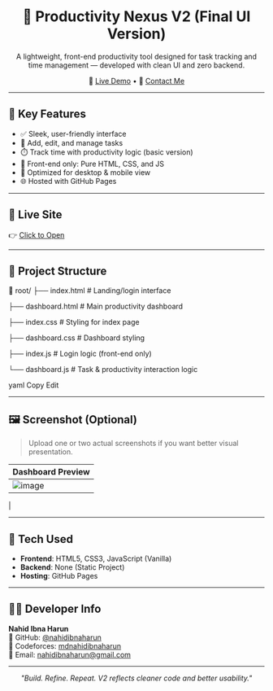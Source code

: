 <h1 align="center">🚀 Productivity Nexus V2 (Final UI Version)</h1>

<p align="center">
  A lightweight, front-end productivity tool designed for task tracking and time management — developed with clean UI and zero backend.
</p>

<p align="center">
  🔗 <a href="https://nahidibnaharun.github.io/Productivity_Nexus_V2/">Live Demo</a> • 
  📧 <a href="mailto:nahidibnaharun@gmail.com">Contact Me</a>
</p>

---

## 🌟 Key Features

- ✅ Sleek, user-friendly interface
- 📝 Add, edit, and manage tasks
- ⏱️ Track time with productivity logic (basic version)
- 🔁 Front-end only: Pure HTML, CSS, and JS
- 📱 Optimized for desktop & mobile view
- 🌐 Hosted with GitHub Pages

---

## 🔗 Live Site

👉 [Click to Open](https://nahidibnaharun.github.io/Productivity_Nexus_V2/)

---

## 📁 Project Structure

📁 root/
├── index.html # Landing/login interface

├── dashboard.html # Main productivity dashboard

├── index.css # Styling for index page

├── dashboard.css # Dashboard styling

├── index.js # Login logic (front-end only)

└── dashboard.js # Task & productivity interaction logic

yaml
Copy
Edit

---

## 🖼️ Screenshot (Optional)

> Upload one or two actual screenshots if you want better visual presentation.

| Dashboard Preview |
|-------------------|
| ![image](https://github.com/user-attachments/assets/c0646e74-dffc-4d70-8513-3cf3bb75fcf8)
|

---

## 🧰 Tech Used

- **Frontend**: HTML5, CSS3, JavaScript (Vanilla)
- **Backend**: None (Static Project)
- **Hosting**: GitHub Pages

---

## 👨‍💻 Developer Info

**Nahid Ibna Harun**  
🔗 GitHub: [@nahidibnaharun](https://github.com/nahidibnaharun)  
💼 Codeforces: [mdnahidibnaharun](https://codeforces.com/profile/mdnahidibnaharun)  
📧 Email: [nahidibnaharun@gmail.com](mailto:nahidibnaharun@gmail.com)

---

<p align="center"><em>"Build. Refine. Repeat. V2 reflects cleaner code and better usability."</em></p>
